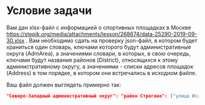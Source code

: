 # Условие задачи

Вам дан xlsx-файл с информацией о спортивных площадках в Москве https://stepik.org/media/attachments/lesson/268674/data-25290-2019-09-30.xlsx . Вам необходимо сдать на проверку json-файл, в котором будет храниться один словарь, ключами которого будут административные округа (AdmArea), а значениями словари, в которых, в свою очередь, ключами будут названия районов (District), относящихся к этому административному округу, а значениями - списки адресов площадок (Address) в том порядке, в котором они встречались в исходном файле.

Ваш файл должен выглядеть примерно так:

```json
"Северо-Западный административный округ": "район Строгино": ["улица Исаковского, дом 24, корпус 1", "Неманский проезд, дом 9"], "район Северное Тушино": ["улица Свободы, дом 56", "улица Свободы, дом 56", "улица Свободы, дом 56", "улица Свободы, дом 56"], "район Покровское-Стрешнево": ["Иваньковское шоссе, дом 6"], "район Щукино": ["Сосновая улица, дом 3, строение 2"], ...
```